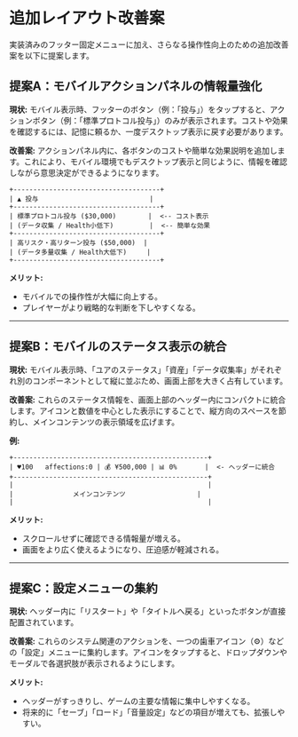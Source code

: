 # 追加レイアウト改善案

実装済みのフッター固定メニューに加え、さらなる操作性向上のための追加改善案を以下に提案します。

## 提案A：モバイルアクションパネルの情報量強化

**現状:**
モバイル表示時、フッターのボタン（例：「投与」）をタップすると、アクションボタン（例：「標準プロトコル投与」）のみが表示されます。コストや効果を確認するには、記憶に頼るか、一度デスクトップ表示に戻す必要があります。

**改善案:**
アクションパネル内に、各ボタンのコストや簡単な効果説明を追加します。これにより、モバイル環境でもデスクトップ表示と同じように、情報を確認しながら意思決定ができるようになります。

```
+-------------------------------------+
| ▲ 投与                            |
+-------------------------------------+
| 標準プロトコル投与 ($30,000)        |  <-- コスト表示
| (データ収集 / Health小低下)         |  <-- 簡単な効果
+-------------------------------------+
| 高リスク・高リターン投与 ($50,000)  |
| (データ多量収集 / Health大低下)     |
+-------------------------------------+
```

**メリット:**
- モバイルでの操作性が大幅に向上する。
- プレイヤーがより戦略的な判断を下しやすくなる。

---

## 提案B：モバイルのステータス表示の統合

**現状:**
モバイル表示時、「ユアのステータス」「資産」「データ収集率」がそれぞれ別のコンポーネントとして縦に並ぶため、画面上部を大きく占有しています。

**改善案:**
これらのステータス情報を、画面上部のヘッダー内にコンパクトに統合します。アイコンと数値を中心とした表示にすることで、縦方向のスペースを節約し、メインコンテンツの表示領域を広げます。

**例:**
```
+-------------------------------------------------+
| ♥100   affections:0 | 💰 ¥500,000 | 📊 0%       |  <- ヘッダーに統合
+-------------------------------------------------+
|                                                 |
|               メインコンテンツ                  |
|                                                 |
```

**メリット:**
- スクロールせずに確認できる情報量が増える。
- 画面をより広く使えるようになり、圧迫感が軽減される。

---

## 提案C：設定メニューの集約

**現状:**
ヘッダー内に「リスタート」や「タイトルへ戻る」といったボタンが直接配置されています。

**改善案:**
これらのシステム関連のアクションを、一つの歯車アイコン（⚙️）などの「設定」メニューに集約します。アイコンをタップすると、ドロップダウンやモーダルで各選択肢が表示されるようにします。

**メリット:**
- ヘッダーがすっきりし、ゲームの主要な情報に集中しやすくなる。
- 将来的に「セーブ」「ロード」「音量設定」などの項目が増えても、拡張しやすい。
```
